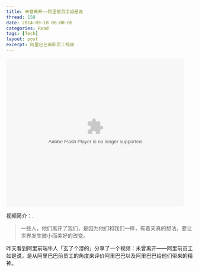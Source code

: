 ```yaml
---
title: 未曾离开——阿里前员工如是说
thread: 150
date: 2014-09-18 08:00:00
categories: Read
tags: [Tech]
layout: post
excerpt: 阿里巴巴离职员工视频
---
```


<embed src="http://player.youku.com/player.php/sid/XNzg0NDY5MDY4/v.swf" allowfullscreen="true" quality="high" width="480" height="400" align="middle" allowscriptaccess="always" type="application/x-shockwave-flash">

视频简介：. 

>一些人，他们离开了我们，是因为他们和我们一样，有着天真的想法，要让世界发生微小而美好的改变。

昨天看到阿里前端牛人「玄了个澄的」分享了一个视频：未曾离开——阿里前员工如是说，是从阿里巴巴前员工的角度来评价阿里巴巴以及阿里巴巴给他们带来的精神。